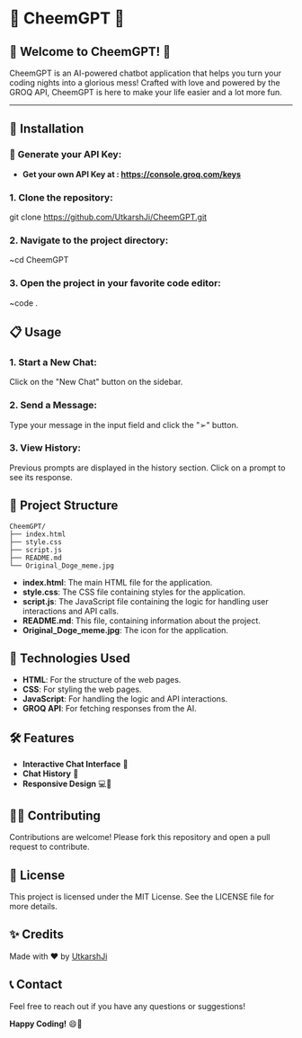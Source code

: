 # 🌟 **CheemGPT** 🌟

## 🚀 **Welcome to CheemGPT!** 🚀

CheemGPT is an AI-powered chatbot application that helps you turn your coding nights into a glorious mess! Crafted with love and powered by the GROQ API, CheemGPT is here to make your life easier and a lot more fun.

---

## 🔧 **Installation**

### 🔑 **Generate your API Key:**
- **Get your own API Key at : https://console.groq.com/keys**



### **1. Clone the repository:**
git clone https://github.com/UtkarshJi/CheemGPT.git

### **2. Navigate to the project directory:**
~cd CheemGPT

### **3. Open the project in your favorite code editor:**
~code .

## 📋 **Usage**

### **1. Start a New Chat:**
Click on the "New Chat" button on the sidebar.

### **2. Send a Message:**
Type your message in the input field and click the "➢" button.

### **3. View History:**
Previous prompts are displayed in the history section. Click on a prompt to see its response.

## 📁 **Project Structure**

```text
CheemGPT/
├── index.html
├── style.css
├── script.js
├── README.md
└── Original_Doge_meme.jpg
```
- **index.html**: The main HTML file for the application.
- **style.css**: The CSS file containing styles for the application.
- **script.js**: The JavaScript file containing the logic for handling user interactions and API calls.
- **README.md**: This file, containing information about the project.
- **Original_Doge_meme.jpg**: The icon for the application.

## 🎨 Technologies Used

- **HTML**: For the structure of the web pages.
- **CSS**: For styling the web pages.
- **JavaScript**: For handling the logic and API interactions.
- **GROQ API**: For fetching responses from the AI.

## 🛠️ Features

- **Interactive Chat Interface** 🎉
- **Chat History** 📜
- **Responsive Design** 💻📱

## 👨‍💻 Contributing

Contributions are welcome! Please fork this repository and open a pull request to contribute.

## 📄 License

This project is licensed under the MIT License. See the LICENSE file for more details.

## ✨ Credits

Made with ❤️ by [UtkarshJi](https://github.com/UtkarshJi)

## 📞 Contact

Feel free to reach out if you have any questions or suggestions!

**Happy Coding!** 😄🎉
